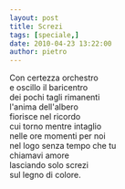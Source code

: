 ```yaml
---
layout: post
title: Screzi
tags: [speciale,]
date: 2010-04-23 13:22:00
author: pietro
---
```

Con certezza orchestro<br/>e oscillo il baricentro<br/>dei pochi tagli rimanenti<br/>l'anima dell'albero<br/>fiorisce nel ricordo<br/>cui torno mentre intaglio<br/>nelle ore momenti per noi<br/>nel logo senza tempo che tu<br/>chiamavi amore<br/>lasciando solo screzi<br/>sul legno di colore.
